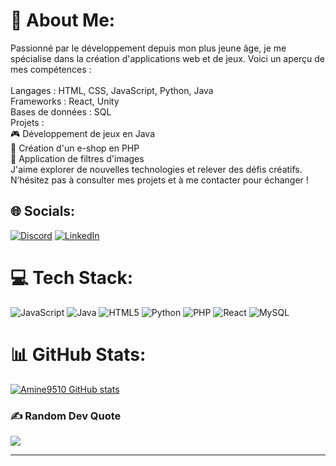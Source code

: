 # 💫 About Me:
Passionné par le développement depuis mon plus jeune âge, je me spécialise dans la création d'applications web et de jeux. Voici un aperçu de mes compétences :<br><br>Langages : HTML, CSS, JavaScript, Python, Java<br>Frameworks : React, Unity<br>Bases de données : SQL<br>Projets :<br>🎮 Développement de jeux en Java<br>🛒 Création d'un e-shop en PHP<br>🎨 Application de filtres d'images<br>J'aime explorer de nouvelles technologies et relever des défis créatifs. N’hésitez pas à consulter mes projets et à me contacter pour échanger !


## 🌐 Socials:
[![Discord](https://img.shields.io/badge/Discord-%237289DA.svg?logo=discord&logoColor=white)](https://discord.gg/jacob01) [![LinkedIn](https://img.shields.io/badge/LinkedIn-%230077B5.svg?logo=linkedin&logoColor=white)](https://linkedin.com/in/https://www.linkedin.com/in/amine-benguesmi/) 

# 💻 Tech Stack:
![JavaScript](https://img.shields.io/badge/javascript-%23323330.svg?style=for-the-badge&logo=javascript&logoColor=%23F7DF1E) ![Java](https://img.shields.io/badge/java-%23ED8B00.svg?style=for-the-badge&logo=openjdk&logoColor=white) ![HTML5](https://img.shields.io/badge/html5-%23E34F26.svg?style=for-the-badge&logo=html5&logoColor=white) ![Python](https://img.shields.io/badge/python-3670A0?style=for-the-badge&logo=python&logoColor=ffdd54) ![PHP](https://img.shields.io/badge/php-%23777BB4.svg?style=for-the-badge&logo=php&logoColor=white) ![React](https://img.shields.io/badge/react-%2320232a.svg?style=for-the-badge&logo=react&logoColor=%2361DAFB) ![MySQL](https://img.shields.io/badge/mysql-4479A1.svg?style=for-the-badge&logo=mysql&logoColor=white)
# 📊 GitHub Stats:
[![Amine9510 GitHub stats](https://github-readme-stats.vercel.app/api?username=Amine9510)](https://github.com/anuraghazra/github-readme-stats)
### ✍️ Random Dev Quote
![](https://quotes-github-readme.vercel.app/api?type=horizontal&theme=radical)

---


